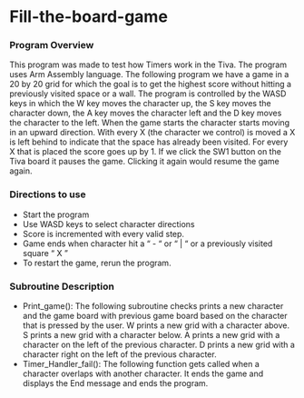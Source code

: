 # Fill-the-board-game
### Program Overview
This program was made to test how Timers work in the Tiva. The program uses Arm Assembly language. The following program we have a game in a 20 by 20 grid for which the goal is to get the highest score without hitting a previously visited space or a wall. The program is controlled by the WASD keys in which the W key moves the character up, the S key moves the character down, the A key moves the character left and the D key moves the character to the left. When the game starts the character starts moving in an upward direction. With every X (the character we control) is moved a X is left behind to indicate that the space has already been visited. For every X that is placed the score goes up by 1. If we click the SW1 button on the Tiva board it pauses the game. Clicking it again would resume the game again.
### Directions to use
- Start the program
- Use WASD keys to select character directions
- Score is incremented with every valid step.
- Game ends when character hit a “ - “ or “ | “ or a previously visited square “ X ”
- To restart the game, rerun the program.
### Subroutine Description
- Print_game(): The following subroutine checks prints a new character and the game board with previous game board based on the character that is pressed by the user. W prints a new grid with a character above. S prints a new grid with a character below. A prints a new grid with a character on the left of the previous character. D prints a new grid with a character right on the left of the previous character.
- Timer_Handler_fail(): The following function gets called when a character overlaps with another character. It ends the game and displays the End message and ends the program.
